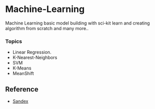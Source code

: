 # Machine-Learning

Machine Learning basic model building with sci-kit learn and creating algorithm from scratch and many more..


### Topics

* Linear Regression.
* K-Nearest-Neighbors 
* SVM 
* K-Means
* MeanShift

## Reference

* [Sandex](https://pythonprogramming.net/)

